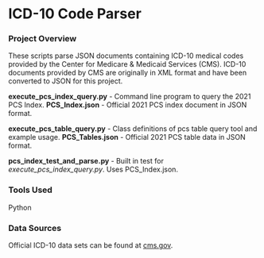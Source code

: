 # ICD-10 Code Parser

### Project Overview
These scripts parse JSON documents containing ICD-10 medical codes provided by the Center for Medicare & Medicaid Services (CMS). ICD-10 documents provided by CMS are originally in XML format and have been converted to JSON for this project.

**execute_pcs_index_query.py** - Command line program to query the 2021 PCS Index.
**PCS_Index.json** - Official 2021 PCS index document in JSON format.

**execute_pcs_table_query.py** - Class definitions of pcs table query tool and example usage.
**PCS_Tables.json** - Official 2021 PCS table data in JSON format.

**pcs_index_test_and_parse.py** - Built in test for *execute_pcs_index_query.py*. Uses PCS_Index.json.

### Tools Used
Python

### Data Sources
Official ICD-10 data sets can be found at [cms.gov](https://www.cms.gov/Medicare/Coding/ICD10).